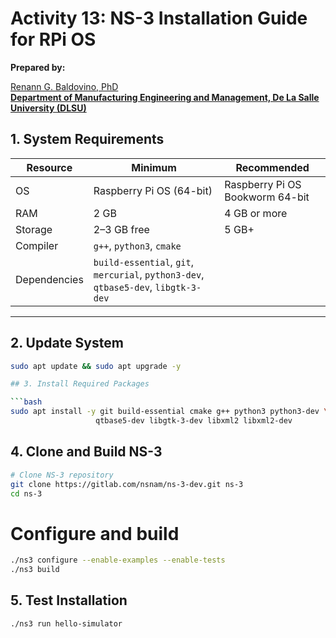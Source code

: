 # Activity 13: NS-3 Installation Guide for RPi OS

**Prepared by:**  

[Renann G. Baldovino, PhD](https://www.dlsu.edu.ph/colleges/gcoe/academic-departments/manufacturing-engineering-management/faculty-profile/renann-baldovino/)  
**[Department of Manufacturing Engineering and Management, De La Salle University (DLSU)](https://www.dlsu.edu.ph/colleges/gcoe/academic-departments/manufacturing-engineering-management/)**

## 1. System Requirements

| Resource | Minimum | Recommended |
|-----------|----------|-------------|
| OS | Raspberry Pi OS (64-bit) | Raspberry Pi OS Bookworm 64-bit |
| RAM | 2 GB | 4 GB or more |
| Storage | 2–3 GB free | 5 GB+ |
| Compiler | `g++`, `python3`, `cmake` |
| Dependencies | `build-essential`, `git`, `mercurial`, `python3-dev`, `qtbase5-dev`, `libgtk-3-dev` |

---

## 2. Update System

```bash
sudo apt update && sudo apt upgrade -y

## 3. Install Required Packages

```bash
sudo apt install -y git build-essential cmake g++ python3 python3-dev \
                   qtbase5-dev libgtk-3-dev libxml2 libxml2-dev
```

## 4. Clone and Build NS-3
```bash
# Clone NS-3 repository
git clone https://gitlab.com/nsnam/ns-3-dev.git ns-3
cd ns-3
```

# Configure and build
```bash
./ns3 configure --enable-examples --enable-tests
./ns3 build
```

## 5. Test Installation
```bash
./ns3 run hello-simulator
```
